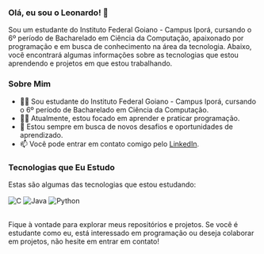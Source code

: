 ### Olá, eu sou o Leonardo! 👋

Sou um estudante do Instituto Federal Goiano - Campus Iporá, cursando o 6º período de Bacharelado em Ciência da Computação, apaixonado por programação e em busca de conhecimento na área da tecnologia. Abaixo, você encontrará algumas informações sobre as tecnologias que estou aprendendo e projetos em que estou trabalhando.

### Sobre Mim

- 👨‍🎓 Sou estudante do Instituto Federal Goiano - Campus Iporá, cursando o 6º período de Bacharelado em Ciência da Computação.
- 👨‍💻 Atualmente, estou focado em aprender e praticar programação.
- 🌱 Estou sempre em busca de novos desafios e oportunidades de aprendizado.
- 📫 Você pode entrar em contato comigo pelo [LinkedIn](https://www.linkedin.com/in/leonardo-yago-nascimento-silva-a800071ab/).

### Tecnologias que Eu Estudo

Estas são algumas das tecnologias que estou estudando:

<div style="display: inline_block">
  <img align="center" alt="C" src="https://img.shields.io/badge/C-00599C?style=for-the-badge&logo=c&logoColor=white" />
  <img align="center" alt="Java" src="https://img.shields.io/badge/Java-ED8B00?style=for-the-badge&logo=openjdk&logoColor=white" />
  <img align="center" alt="Python" src="https://img.shields.io/badge/Python-14354C?style=for-the-badge&logo=python&logoColor=white" />
</div><br/>

Fique à vontade para explorar meus repositórios e projetos. Se você é estudante como eu, está interessado em programação ou deseja colaborar em projetos, não hesite em entrar em contato!

